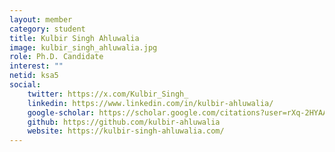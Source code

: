 ```yaml
---
layout: member
category: student
title: Kulbir Singh Ahluwalia
image: kulbir_singh_ahluwalia.jpg
role: Ph.D. Candidate
interest: ""
netid: ksa5
social:
    twitter: https://x.com/Kulbir_Singh_
    linkedin: https://www.linkedin.com/in/kulbir-ahluwalia/
    google-scholar: https://scholar.google.com/citations?user=rXq-2HYAAAAJ
    github: https://github.com/kulbir-ahluwalia
    website: https://kulbir-singh-ahluwalia.com/
---
```

